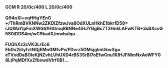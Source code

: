 #### GCM R 20/0c/400 L 20/0c/400
**Q94nXl+eqHHgYEnG**<br/>**+/ThRmBVKNNw2ZKDlZfzwJva8OdXULnHkhE1bkr1D58=**<br/>**rJQWaYlpFmXWGSfHIOmqRBNNe4iHJYGgBc7T2HnkLAFwKTB+3sBXcvG5S0iDDS4m/wC9kadX/mwbalqu...**<br/><br/>
**FUQhXz2cVK3LrEc6**<br/>**EbDx2iityfztNQjEMnGMfvPv/FDvrz5OMsjgImUkwXg=**<br/>**eTVxdDaBOIeKjNZvhLUhUXD4rBS3SrBl7oEfwGnu1KIHJFNlmNxAoWFY08LtPqMDfXsZfbxwdVlrf0B1...**